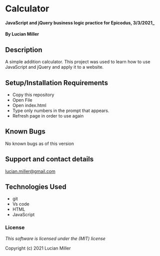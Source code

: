 # Calculator

#### JavaScript and jQuery business logic practice for Epicodus, 3/3/2021_

#### By Lucian Miller

## Description

A simple addition calculator. This project was used to learn how to use JavaScript and jQuery and apply it to a website.

## Setup/Installation Requirements

* Copy this repository
* Open File
* Open index.html
* Type only numbers in the prompt that appears.
* Refresh page in order to use again

## Known Bugs

No known bugs as of this version

## Support and contact details

lucian.miller@gmail.com

## Technologies Used

* git
* Vs code
* HTML
* JavaScript

### License

*This software is licensed under the (MIT) license*

Copyright (c) 2021 Lucian Miller
